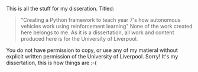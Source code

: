 This is all the stuff for my disseration. Titled:
> "Creating a Python framework to teach year 7's how autonomous vehicles work using reinforcement learning"
None of the work created here belongs to me. As it is a dissertation, all work and content produced here is for the University of Liverpool.

You do not have permission to copy, or use any of my matieral without explicit written permission of the University of Liverpool.
Sorry! It's my dissertation, this is how things are :-(
